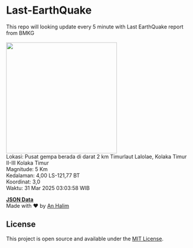 # Last-EarthQuake
This repo will looking update every 5 minute with Last EarthQuake report from BMKG
<br>
<br>
<img src="undefined" width="300"/>
<br>
Lokasi: Pusat gempa berada di darat 2 km Timurlaut Lalolae, Kolaka Timur  II-III Kolaka Timur <br>
Magnitude: 5 Km <br>
Kedalaman: 4,00 LS-121,77 BT <br>
Koordinat: 3,0 <br>
Waktu: 31 Mar 2025 03:03:58 WIB <br>

<a href="./data/data.json">**JSON Data**</a>
<br>
Made with ❤️ by <a href="https://github.com/an-halim">An Halim</a>
## License

This project is open source and available under the [MIT License](LICENSE).
